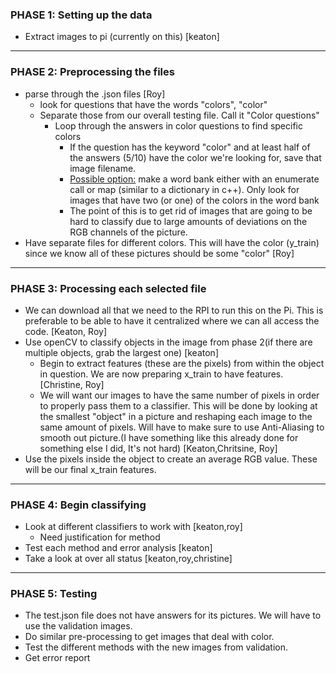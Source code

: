### PHASE 1: Setting up the data  
- Extract images to pi (currently on this) [keaton]
---

### PHASE 2: Preprocessing the files 
- parse through the .json files [Roy]
  - look for questions that have the words "colors", "color" 
  - Separate those from our overall testing file. Call it "Color questions"
    - Loop through the answers in color questions to find specific colors 
      - If the question has the keyword "color" and at least half of the answers (5/10) have the color we're looking for, save that image filename.
      - <u>Possible option:</u> make a word bank either with an enumerate call or map (similar to a dictionary in c++). Only look for images that have two (or one) of the colors in the word bank
      - The point of this is to get rid of images that are going to be hard to classify due to large amounts of deviations on the RGB channels of the picture.
- Have separate files for different colors. This will have the color (y_train) since we know all of these pictures should be some "color" [Roy]
---
### PHASE 3: Processing each selected file
- We can download all that we need to the RPI to run this on the Pi. This is preferable to be able to have it centralized where we can all access the code. [Keaton, Roy]
- Use openCV to classify objects in the image from phase 2(if there are multiple objects, grab the largest one) [keaton]
  - Begin to extract features (these are the pixels)  from within the object in question. We are now preparing x_train to have features. [Christine, Roy]
  - We will want our images to have the same number of pixels in order to properly pass them to a classifier. This will be done by looking at the smallest "object" in a picture and reshaping each image to the same amount of pixels. Will have to make sure to use Anti-Aliasing to smooth out picture.(I have something like this already done for something else I did, It's not hard)  [Keaton,Chritsine, Roy]
- Use the pixels inside the object to create an average RGB value. These will be our final x_train features.
---
### PHASE 4: Begin classifying 
- Look at different classifiers to work with [keaton,roy]
  - Need justification for method
- Test each method and error analysis [keaton]
- Take a look at over all status [keaton,roy,christine]
---
### PHASE 5: Testing
- The test.json file does not have answers for its pictures. We will have to use the validation images. 
- Do similar pre-processing to get images that deal with color.
- Test the different methods with the new images from validation. 
- Get error report 
